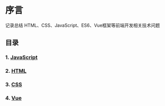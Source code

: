 # 序言

记录总结 HTML、CSS、JavaScript、ES6、Vue框架等前端开发相关技术问题

## 目录

### 1. [JavaScript](JavaScript/001.md)
### 2. [HTML](HTMLs/next-tick.md)
### 3. [CSS](CSSs/next-tick.md)
### 4. [Vue](Vue/next-tick.md)
